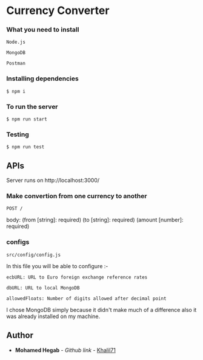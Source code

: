 # Currency Converter

### What you need to install

```
Node.js
```

```
MongoDB
```

```
Postman
```

### Installing dependencies

```
$ npm i
```

### To run the server

```
$ npm run start
```

### Testing

```
$ npm run test
```

## APIs

Server runs on http://localhost:3000/

### Make convertion from one currency to another

```
POST /
```

body: (from [string]: required) (to [string]: required) (amount [number]: required)

### configs

```
src/config/config.js
```

In this file you will be able to configure :-

```
ecbURL: URL to Euro foreign exchange reference rates
```

```
dbURL: URL to local MongoDB
```

```
allowedFloats: Number of digits allowed after decimal point
```

I chose MongoDB simply because it didn't make much of a difference also it was already installed on my machine.

## Author

- **Mohamed Hegab** - _Github link_ - [Khalil71](https://github.com/Khalil71)
